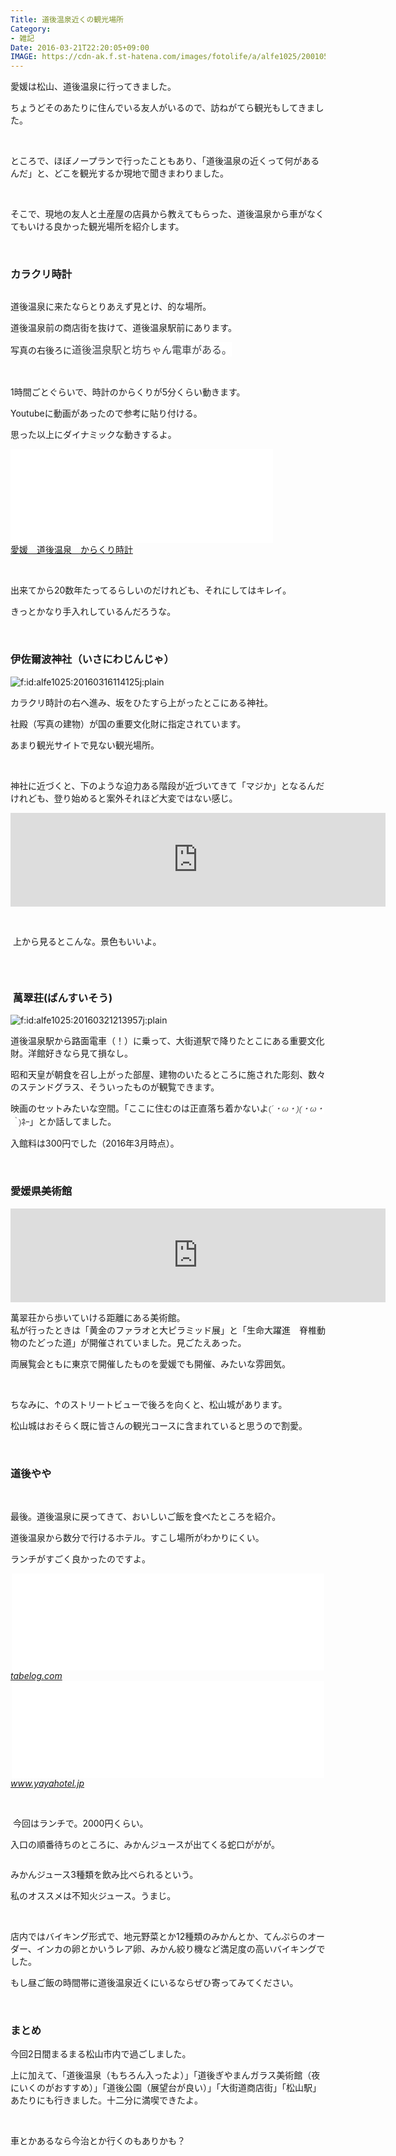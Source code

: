 ```yaml
---
Title: 道後温泉近くの観光場所
Category:
- 雑記
Date: 2016-03-21T22:20:05+09:00
IMAGE: https://cdn-ak.f.st-hatena.com/images/fotolife/a/alfe1025/20010502/20010502033540.jpg
---
```



愛媛は松山、道後温泉に行ってきました。

ちょうどそのあたりに住んでいる友人がいるので、訪ねがてら観光もしてきました。

 

ところで、ほぼノープランで行ったこともあり、「道後温泉の近くって何があるんだ」と、どこを観光するか現地で聞きまわりました。

 

そこで、現地の友人と土産屋の店員から教えてもらった、道後温泉から車がなくてもいける良かった観光場所を紹介します。

 

### カラクリ時計


<img class="magnifiable" src="https://cdn-ak.f.st-hatena.com/images/fotolife/a/alfe1025/20010502/20010502033540.jpg" alt="" />

道後温泉に来たならとりあえず見とけ、的な場所。

道後温泉前の商店街を抜けて、道後温泉駅前にあります。

写真の右後ろに<span style="color: #3d3f44; font-family: 'Helvetica Neue', Helvetica, Arial, 'ヒラギノ角ゴ Pro W3', 'Hiragino Kaku Gothic Pro', メイリオ, Meiryo, 'ＭＳ Ｐゴシック', 'MS PGothic', sans-serif; font-size: 16px; font-style: normal; font-variant: normal; font-weight: normal; letter-spacing: normal; line-height: 24px; orphans: auto; text-align: start; text-indent: 0px; text-transform: none; white-space: normal; widows: 1; word-spacing: 0px; -webkit-text-stroke-width: 0px; display: inline !important; float: none; background-color: #ffffff;">道後温泉駅と坊ちゃん電車がある。</span>

 

1時間ごとぐらいで、時計のからくりが5分くらい動きます。

Youtubeに動画があったので参考に貼り付ける。

思った以上にダイナミックな動きするよ。

<iframe src="//www.youtube.com/embed/GnwhkzSYKYk" width="420" frameborder="0" allowfullscreen=""></iframe><br /><a href="https://youtube.com/watch?v=GnwhkzSYKYk">愛媛　道後温泉　からくり時計</a>

 

出来てから20数年たってるらしいのだけれども、それにしてはキレイ。

きっとかなり手入れしているんだろうな。

 

### 伊佐爾波神社（いさにわじんじゃ）


<img class="hatena-fotolife" title="f:id:alfe1025:20160316114125j:plain" src="https://cdn-ak.f.st-hatena.com/images/fotolife/a/alfe1025/20160316/20160316114125.jpg" alt="f:id:alfe1025:20160316114125j:plain" />

カラクリ時計の右へ進み、坂をひたすら上がったとこにある神社。

社殿（写真の建物）が国の重要文化財に指定されています。

あまり観光サイトで見ない観光場所。

 

神社に近づくと、下のような迫力ある階段が近づいてきて「マジか」となるんだけれども、登り始めると案外それほど大変ではない感じ。

<iframe style="border: 0;" src="https://www.google.com/maps/embed?pb=!1m0!3m2!1sja!2sjp!4v1458563584479!6m8!1m7!1s7lZPi-2f9blGxDSWf77VzQ!2m2!1d33.85065443018369!2d132.7877309513132!3f78.41335544252422!4f2.9177414349330775!5f0.7820865974627469" width="600" frameborder="0" allowfullscreen=""></iframe>

 

 上から見るとこんな。景色もいいよ。

<img class="magnifiable" src="https://cdn-ak.f.st-hatena.com/images/fotolife/a/alfe1025/20010502/20010502033550.jpg" alt="" />

 

###  萬翠荘(ばんすいそう)


<img class="hatena-fotolife" title="f:id:alfe1025:20160321213957j:plain" src="https://cdn-ak.f.st-hatena.com/images/fotolife/a/alfe1025/20160321/20160321213957.jpg" alt="f:id:alfe1025:20160321213957j:plain" />

道後温泉駅から路面電車（！）に乗って、大街道駅で降りたとこにある重要文化財。洋館好きなら見て損なし。

昭和天皇が朝食を召し上がった部屋、建物のいたるところに施された彫刻、数々のステンドグラス、そういったものが観覧できます。

映画のセットみたいな空間。「ここに住むのは正直落ち着かないよ<span style="color: #545454; font-family: arial, sans-serif; font-size: small; font-style: normal; font-variant: normal; font-weight: normal; letter-spacing: normal; line-height: 18.2px; orphans: auto; text-align: left; text-indent: 0px; text-transform: none; white-space: normal; widows: 1; word-spacing: 0px; -webkit-text-stroke-width: 0px; display: inline !important; float: none; background-color: #ffffff;">(*´・ω・)(・ω・｀*)</span><em style="font-weight: bold; font-style: normal; color: #6a6a6a; font-family: arial, sans-serif; font-size: small; font-variant: normal; letter-spacing: normal; line-height: 18.2px; orphans: auto; text-align: left; text-indent: 0px; text-transform: none; white-space: normal; widows: 1; word-spacing: 0px; -webkit-text-stroke-width: 0px; background-color: #ffffff;">ﾈｰ</em>」とか話してました。

入館料は300円でした（2016年3月時点）。

 

### 愛媛県美術館


<iframe style="border: 0;" src="https://www.google.com/maps/embed?pb=!1m0!3m2!1sja!2sus!4v1458565178394!6m8!1m7!1s4rgLWtnIPIGhbzwdcsqMpw!2m2!1d33.84103834207441!2d132.7627560332878!3f220.40109212308076!4f0.5920056924795745!5f0.7820865974627469" width="600" frameborder="0" allowfullscreen=""></iframe>

萬翠荘から歩いていける距離にある美術館。<br />私が行ったときは「黄金のファラオと大ピラミッド展」と「生命大躍進　脊椎動物のたどった道」が開催されていました。見ごたえあった。

両展覧会ともに東京で開催したものを愛媛でも開催、みたいな雰囲気。

 

ちなみに、↑のストリートビューで後ろを向くと、松山城があります。

松山城はおそらく既に皆さんの観光コースに含まれていると思うので割愛。

 

### 道後やや


 

最後。道後温泉に戻ってきて、おいしいご飯を食べたところを紹介。

道後温泉から数分で行けるホテル。すこし場所がわかりにくい。

ランチがすごく良かったのですよ。

<iframe class="embed-card embed-webcard" style="display: block; width: 100%; height: 155px; max-width: 500px; margin: auto;" title="ややダイニング (道後温泉/バイキング)" src="//hatenablog-parts.com/embed?url=http%3A%2F%2Ftabelog.com%2Fehime%2FA3801%2FA380101%2F38007578%2F" frameborder="0" scrolling="no"></iframe><cite class="hatena-citation"><a href="https://tabelog.com/ehime/A3801/A380101/38007578/">tabelog.com</a></cite>

<iframe class="embed-card embed-webcard" style="display: block; width: 100%; height: 155px; max-width: 500px; margin: auto;" title="ランチについて｜道後やや" src="//hatenablog-parts.com/embed?url=http%3A%2F%2Fwww.yayahotel.jp%2Flunch.php" frameborder="0" scrolling="no"></iframe><cite class="hatena-citation"><a href="https://www.yayahotel.jp/lunch.php">www.yayahotel.jp</a></cite>

 

 今回はランチで。2000円くらい。

入口の順番待ちのところに、みかんジュースが出てくる蛇口ががが。 

<img class="magnifiable" src="https://cdn-ak.f.st-hatena.com/images/fotolife/a/alfe1025/20010502/20010502033600.jpg" alt="" />

みかんジュース3種類を飲み比べられるという。

私のオススメは不知火ジュース。うまじ。

 

店内ではバイキング形式で、地元野菜とか12種類のみかんとか、てんぷらのオーダー、インカの卵とかいうレア卵、みかん絞り機など満足度の高いバイキングでした。

もし昼ご飯の時間帯に道後温泉近くにいるならぜひ寄ってみてください。

 

### まとめ


今回2日間まるまる松山市内で過ごしました。

上に加えて、「道後温泉（もちろん入ったよ）」「道後ぎやまんガラス美術館（夜にいくのがおすすめ）」「道後公園（展望台が良い）」「大街道商店街」「松山駅」あたりにも行きました。十二分に満喫できたよ。

 

車とかあるなら今治とか行くのもありかも？

 
